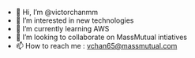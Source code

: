 - 👋 Hi, I’m @victorchanmm
- 👀 I’m interested in new technologies
- 🌱 I’m currently learning AWS
- 💞️ I’m looking to collaborate on MassMutual intiatives
- 📫 How to reach me : vchan65@massmutual.com

<!---
victorchanmm/victorchanmm is a ✨ special ✨ repository because its `README.md` (this file) appears on your GitHub profile.
You can click the Preview link to take a look at your changes.
--->
